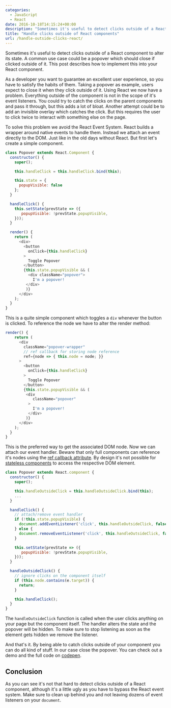 ```yaml
---
categories:
  - JavaScript
  - React
date: 2016-10-18T14:15:24+00:00
description: "Sometimes it's useful to detect clicks outside of a React component. Learn how to achieve this by attaching an native event handler to the document."
title: "Handle clicks outside of React components"
url: /handle-outside-clicks-react/
---
```

Sometimes it's useful to detect clicks outside of a React component to alter its state. A common use case could be a popover which should close if clicked outside of it. This post describes how to implement this into your React component.

As a developer you want to guarantee an excellent user experience, so you have to satisfy the habits of them. Taking a popover as example, users expect to close it when they click outside of it. Using React we now have a problem. Everything outside of the component is not in the scope of it's event listeners. You could try to catch the clicks on the parent components and pass it through, but this adds a lot of bloat. Another attempt could be to add an invisible overlay which catches the click. But this requires the user to click twice to interact with something else on the page.

To solve this problem we avoid the React Event System. React builds a wrapper around native events to handle them. Instead we attach an event directly to the DOM. Just like in the old days without React. But first let's create a simple component.

```javascript
class Popover extends React.Component {
  constructor() {
    super();

    this.handleClick = this.handleClick.bind(this);

    this.state = {
      popupVisible: false
    };
  }

  handleClick() {
    this.setState(prevState => ({
       popupVisible: !prevState.popupVisible,
    }));
  }

  render() {
    return (
      <div>
        <button
          onClick={this.handleClick}
        >
          Toggle Popover
        </button>
        {this.state.popupVisible && (
          <div className="popover">
            I'm a popover!
         </div>
         )}
      </div>
    );
  }
}
```

This is a quite simple component which toggles a `div` whenever the button is clicked. To reference the node we have to alter the render method:

```javascript
render() {
    return (
      <div
        className="popover-wrapper"
        // ref callback for storing node reference
        ref={node => { this.node = node; }}
      >
        <button
          onClick={this.handleClick}
        >
          Toggle Popover
        </button>
        {this.state.popupVisible && (
         <div
            className="popover"
          >
            I'm a popover!
          </div>
         )}
      </div>
    );
  }
}
```

This is the preferred way to get the associated DOM node. Now we can attach our event handler. Beware that only full components can reference it's nodes using the [ref callback attribute][1]. By design it's not possible for [stateless components][2] to access the respective DOM element.

```javascript
class Popover extends React.component {
  constructor() {
    super();

    this.handleOutsideClick = this.handleOutsideClick.bind(this);
    ...
  }

  handleClick() {
    // attach/remove event handler
    if (!this.state.popupVisible) {
      document.addEventListener('click', this.handleOutsideClick, false);
    } else {
      document.removeEventListener('click', this.handleOutsideClick, false);
    }

    this.setState(prevState => ({
       popupVisible: !prevState.popupVisible,
    }));
  }

  handleOutsideClick() {
    // ignore clicks on the component itself
    if (this.node.contains(e.target)) {
      return;
    }

    this.handleClick();
  }
}
```

The `handleOutsideClick` function is called when the user clicks anything on your page but the component itself. The handler alters the state and the popover will be hidden. To make sure to stop listening as soon as the element gets hidden we remove the listener.

And that's it. By being able to catch clicks outside of your component you can do all kind of stuff. In our case close the popover. You can check out a demo and the full code on [codepen][3].

## Conclusion

As you can see it's not that hard to detect clicks outside of a React component, although it's a little ugly as you have to bypass the React event system. Make sure to clean up behind you and not leaving dozens of event listeners on your `document`.

 [1]: https://facebook.github.io/react/docs/more-about-refs.html
 [2]: https://facebook.github.io/react/docs/reusable-components.html#stateless-functions
 [3]: http://codepen.io/graubnla/pen/EgdgZm
